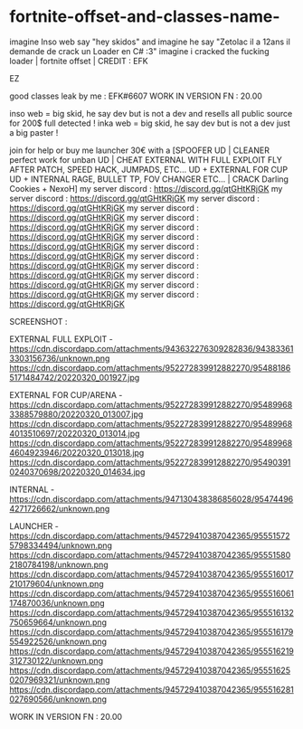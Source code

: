 # fortnite-offset-and-classes-name-
imagine Inso web say "hey skidos" and imagine he say "Zetolac il a 12ans il demande de crack un Loader en C# :3" imagine i cracked the fucking loader  | fortnite offset | CREDIT : EFK

EZ

good classes leak by me : EFK#6607
WORK IN VERSION FN : 20.00





inso web = big skid, he say dev but is not a dev and resells all public source for 200$ full detected !
inka web = big skid, he say dev but is not a dev just a big paster !



join for help or buy me launcher 30€ with a [SPOOFER UD | CLEANER perfect work for unban UD | CHEAT EXTERNAL WITH FULL EXPLOIT FLY AFTER PATCH, SPEED HACK, JUMPADS, ETC... UD + EXTERNAL FOR CUP UD + INTERNAL RAGE, BULLET TP, FOV CHANGER ETC... | CRACK Darling Cookies + NexoH]
my server discord : https://discord.gg/qtGHtKRjGK
my server discord : https://discord.gg/qtGHtKRjGK
my server discord : https://discord.gg/qtGHtKRjGK
my server discord : https://discord.gg/qtGHtKRjGK
my server discord : https://discord.gg/qtGHtKRjGK
my server discord : https://discord.gg/qtGHtKRjGK
my server discord : https://discord.gg/qtGHtKRjGK
my server discord : https://discord.gg/qtGHtKRjGK
my server discord : https://discord.gg/qtGHtKRjGK
my server discord : https://discord.gg/qtGHtKRjGK
my server discord : https://discord.gg/qtGHtKRjGK
my server discord : https://discord.gg/qtGHtKRjGK
my server discord : https://discord.gg/qtGHtKRjGK


SCREENSHOT :

EXTERNAL FULL EXPLOIT - 
https://cdn.discordapp.com/attachments/943632276309282836/943833613303156736/unknown.png
https://cdn.discordapp.com/attachments/952272839912882270/954881865171484742/20220320_001927.jpg

EXTERNAL FOR CUP/ARENA - 
https://cdn.discordapp.com/attachments/952272839912882270/954899683388579880/20220320_013007.jpg
https://cdn.discordapp.com/attachments/952272839912882270/954899684013510697/20220320_013014.jpg
https://cdn.discordapp.com/attachments/952272839912882270/954899684604923946/20220320_013018.jpg
https://cdn.discordapp.com/attachments/952272839912882270/954903910240370698/20220320_014634.jpg

INTERNAL -
https://cdn.discordapp.com/attachments/947130438386856028/954744964271726662/unknown.png

LAUNCHER -
https://cdn.discordapp.com/attachments/945729410387042365/955515725798334494/unknown.png
https://cdn.discordapp.com/attachments/945729410387042365/955515802180784198/unknown.png
https://cdn.discordapp.com/attachments/945729410387042365/955516017210179604/unknown.png
https://cdn.discordapp.com/attachments/945729410387042365/955516061174870036/unknown.png
https://cdn.discordapp.com/attachments/945729410387042365/955516132750659664/unknown.png
https://cdn.discordapp.com/attachments/945729410387042365/955516179554922526/unknown.png
https://cdn.discordapp.com/attachments/945729410387042365/955516219312730122/unknown.png
https://cdn.discordapp.com/attachments/945729410387042365/955516250207969321/unknown.png
https://cdn.discordapp.com/attachments/945729410387042365/955516281027690566/unknown.png

WORK IN VERSION FN : 20.00





